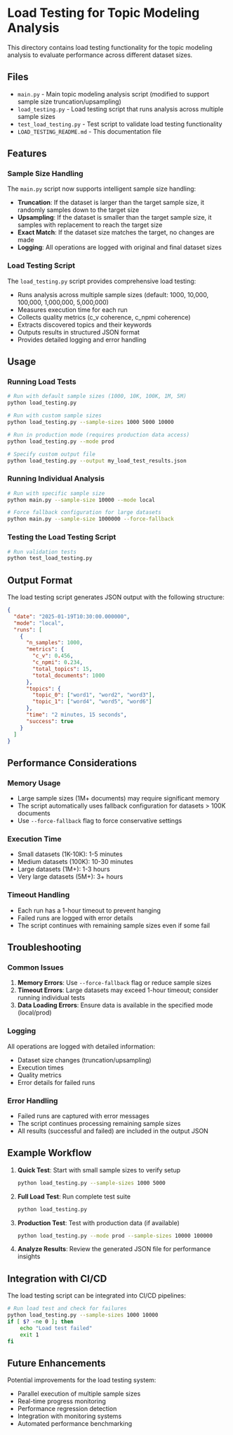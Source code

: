 # Load Testing for Topic Modeling Analysis

This directory contains load testing functionality for the topic modeling analysis to evaluate performance across different dataset sizes.

## Files

- `main.py` - Main topic modeling analysis script (modified to support sample size truncation/upsampling)
- `load_testing.py` - Load testing script that runs analysis across multiple sample sizes
- `test_load_testing.py` - Test script to validate load testing functionality
- `LOAD_TESTING_README.md` - This documentation file

## Features

### Sample Size Handling

The `main.py` script now supports intelligent sample size handling:

- **Truncation**: If the dataset is larger than the target sample size, it randomly samples down to the target size
- **Upsampling**: If the dataset is smaller than the target sample size, it samples with replacement to reach the target size
- **Exact Match**: If the dataset size matches the target, no changes are made
- **Logging**: All operations are logged with original and final dataset sizes

### Load Testing Script

The `load_testing.py` script provides comprehensive load testing:

- Runs analysis across multiple sample sizes (default: 1000, 10,000, 100,000, 1,000,000, 5,000,000)
- Measures execution time for each run
- Collects quality metrics (c_v coherence, c_npmi coherence)
- Extracts discovered topics and their keywords
- Outputs results in structured JSON format
- Provides detailed logging and error handling

## Usage

### Running Load Tests

```bash
# Run with default sample sizes (1000, 10K, 100K, 1M, 5M)
python load_testing.py

# Run with custom sample sizes
python load_testing.py --sample-sizes 1000 5000 10000

# Run in production mode (requires production data access)
python load_testing.py --mode prod

# Specify custom output file
python load_testing.py --output my_load_test_results.json
```

### Running Individual Analysis

```bash
# Run with specific sample size
python main.py --sample-size 10000 --mode local

# Force fallback configuration for large datasets
python main.py --sample-size 1000000 --force-fallback
```

### Testing the Load Testing Script

```bash
# Run validation tests
python test_load_testing.py
```

## Output Format

The load testing script generates JSON output with the following structure:

```json
{
  "date": "2025-01-19T10:30:00.000000",
  "mode": "local",
  "runs": [
    {
      "n_samples": 1000,
      "metrics": {
        "c_v": 0.456,
        "c_npmi": 0.234,
        "total_topics": 15,
        "total_documents": 1000
      },
      "topics": {
        "topic_0": ["word1", "word2", "word3"],
        "topic_1": ["word4", "word5", "word6"]
      },
      "time": "2 minutes, 15 seconds",
      "success": true
    }
  ]
}
```

## Performance Considerations

### Memory Usage

- Large sample sizes (1M+ documents) may require significant memory
- The script automatically uses fallback configuration for datasets > 100K documents
- Use `--force-fallback` flag to force conservative settings

### Execution Time

- Small datasets (1K-10K): 1-5 minutes
- Medium datasets (100K): 10-30 minutes  
- Large datasets (1M+): 1-3 hours
- Very large datasets (5M+): 3+ hours

### Timeout Handling

- Each run has a 1-hour timeout to prevent hanging
- Failed runs are logged with error details
- The script continues with remaining sample sizes even if some fail

## Troubleshooting

### Common Issues

1. **Memory Errors**: Use `--force-fallback` flag or reduce sample sizes
2. **Timeout Errors**: Large datasets may exceed 1-hour timeout; consider running individual tests
3. **Data Loading Errors**: Ensure data is available in the specified mode (local/prod)

### Logging

All operations are logged with detailed information:
- Dataset size changes (truncation/upsampling)
- Execution times
- Quality metrics
- Error details for failed runs

### Error Handling

- Failed runs are captured with error messages
- The script continues processing remaining sample sizes
- All results (successful and failed) are included in the output JSON

## Example Workflow

1. **Quick Test**: Start with small sample sizes to verify setup
   ```bash
   python load_testing.py --sample-sizes 1000 5000
   ```

2. **Full Load Test**: Run complete test suite
   ```bash
   python load_testing.py
   ```

3. **Production Test**: Test with production data (if available)
   ```bash
   python load_testing.py --mode prod --sample-sizes 10000 100000
   ```

4. **Analyze Results**: Review the generated JSON file for performance insights

## Integration with CI/CD

The load testing script can be integrated into CI/CD pipelines:

```bash
# Run load test and check for failures
python load_testing.py --sample-sizes 1000 10000
if [ $? -ne 0 ]; then
    echo "Load test failed"
    exit 1
fi
```

## Future Enhancements

Potential improvements for the load testing system:

- Parallel execution of multiple sample sizes
- Real-time progress monitoring
- Performance regression detection
- Integration with monitoring systems
- Automated performance benchmarking
